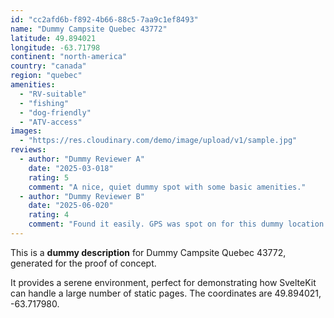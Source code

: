 ```yaml
---
id: "cc2afd6b-f892-4b66-88c5-7aa9c1ef8493"
name: "Dummy Campsite Quebec 43772"
latitude: 49.894021
longitude: -63.71798
continent: "north-america"
country: "canada"
region: "quebec"
amenities:
  - "RV-suitable"
  - "fishing"
  - "dog-friendly"
  - "ATV-access"
images:
  - "https://res.cloudinary.com/demo/image/upload/v1/sample.jpg"
reviews:
  - author: "Dummy Reviewer A"
    date: "2025-03-018"
    rating: 5
    comment: "A nice, quiet dummy spot with some basic amenities."
  - author: "Dummy Reviewer B"
    date: "2025-06-020"
    rating: 4
    comment: "Found it easily. GPS was spot on for this dummy location."
---
```


This is a **dummy description** for Dummy Campsite Quebec 43772, generated for the proof of concept.

It provides a serene environment, perfect for demonstrating how SvelteKit can handle a large number of static pages. The coordinates are 49.894021, -63.717980.
